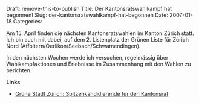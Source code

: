 Draft: remove-this-to-publish
Title: Der Kantonsratswahlkampf hat begonnen!
Slug: der-kantonsratswahlkampf-hat-begonnen
Date: 2007-01-18
Categories:

Am 15. April finden die nächsten Kantonsratswahlen im Kanton Zürich statt. Ich bin auch mit dabei, auf dem 2. Listenplatz der Grünen Liste für Zürich Nord (Affoltern/Oerlikon/Seebach/Schwamendingen).

In den nächsten Wochen werde ich versuchen, regelmässig über Wahlkampfaktionen und Erlebnisse im Zusammenhang mit den Wahlen zu berichten.

**Links**

- [Grüne Stadt Zürich: Spitzenkandidierende für den Kantonsrat](http://www.gruenezuerich.ch/Kantonsrat.1106.0.html)

